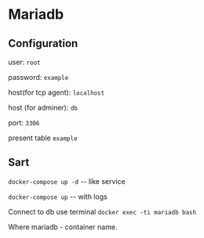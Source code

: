 # Mariadb
## Configuration
user: `root`

password: `example`

host(for tcp agent): `localhost`

host (for adminer): `db`

port: `3306`

present table `example`

## Sart

`docker-compose up -d` -- like service

`docker-compose up` -- with logs

Connect to db use terminal `docker exec -ti mariadb bash`

Where mariadb - container name.
